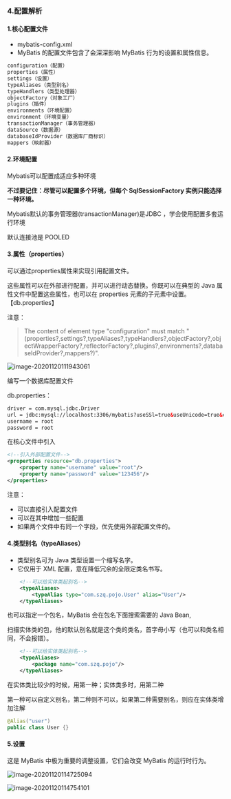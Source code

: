 ### 4.配置解析

#### 1.核心配置文件

- mybatis-config.xml
- MyBatis 的配置文件包含了会深深影响 MyBatis 行为的设置和属性信息。

```xml
configuration（配置）
properties（属性）
settings（设置）
typeAliases（类型别名）
typeHandlers（类型处理器）
objectFactory（对象工厂）
plugins（插件）
environments（环境配置）
environment（环境变量）
transactionManager（事务管理器）
dataSource（数据源）
databaseIdProvider（数据库厂商标识）
mappers（映射器）
```

#### 2.环境配置

Mybatis可以配置成适应多种环境

**不过要记住：尽管可以配置多个环境，但每个 SqlSessionFactory 实例只能选择一种环境。**

Mybatis默认的事务管理器(transactionManager)是JDBC     <transactionManager type="JDBC">，学会使用配置多套运行环境

默认连接池是 POOLED     <dataSource type="POOLED">

#### 3.属性（properties）

可以通过properties属性来实现引用配置文件。

这些属性可以在外部进行配置，并可以进行动态替换。你既可以在典型的 Java 属性文件中配置这些属性，也可以在 properties 元素的子元素中设置。【db.properties】

注意：

> The content of element type "configuration" must match "(properties?,settings?,typeAliases?,typeHandlers?,objectFactory?,objectWrapperFactory?,reflectorFactory?,plugins?,environments?,databaseIdProvider?,mappers?)".

![image-20201120111943061](https://gitee.com/sunnyzq/my-image-hosting-service/raw/master/img//image-20201120111943061.png)

编写一个数据库配置文件

db.properties：

```xml
driver = com.mysql.jdbc.Driver
url = jdbc:mysql://localhost:3306/mybatis?useSSl=true&useUnicode=true&characterEncoding=UTF-8
username = root
password = root
```

在核心文件中引入

```xml
<!--引入外部配置文件-->
<properties resource="db.properties">
    <property name="username" value="root"/>
    <property name="password" value="123456"/>
</properties>
```

注意：

- 可以直接引入配置文件
- 可以在其中增加一些配置
- 如果两个文件中有同一个字段，优先使用外部配置文件的。

#### 4.类型别名（typeAliases）

- 类型别名可为 Java 类型设置一个缩写名字。
-  它仅用于 XML 配置，意在降低冗余的全限定类名书写。

```xml
    <!--可以给实体类起别名-->
    <typeAliases>
        <typeAlias type="com.szq.pojo.User" alias="User"/>
    </typeAliases>
```

也可以指定一个包名，MyBatis 会在包名下面搜索需要的 Java Bean,

扫描实体类的包，他的默认别名就是这个类的类名，首字母小写（也可以和类名相同，不会报错）。

```xml
    <!--可以给实体类起别名-->
    <typeAliases>
        <package name="com.szq.pojo"/>
    </typeAliases>
```

在实体类比较少的时候，用第一种；实体类多时，用第二种

第一种可以自定义别名，第二种则不可以，如果第二种需要别名，则应在实体类增加注解

```java
@Alias("user")
public class User {}
```

#### 5.设置

这是 MyBatis 中极为重要的调整设置，它们会改变 MyBatis 的运行时行为。 

![image-20201120114725094](https://gitee.com/sunnyzq/my-image-hosting-service/raw/master/img//image-20201120114725094.png)

![image-20201120114754101](https://gitee.com/sunnyzq/my-image-hosting-service/raw/master/img//image-20201120114754101.png)

